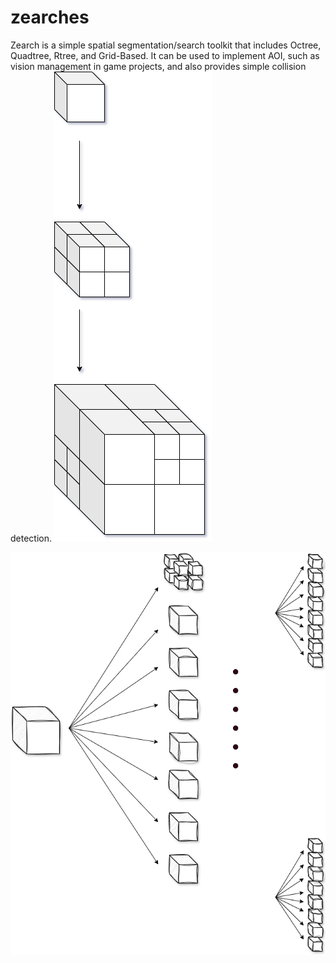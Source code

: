 # zearches
Zearch is a simple spatial segmentation/search toolkit that includes Octree, Quadtree, Rtree, and Grid-Based. It can be used to implement AOI, such as vision management in game projects, and also provides simple collision detection.
![octree](draws/octree1.png) 

![octree](draws/octree2.png)
